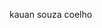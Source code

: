 kauan souza coelho
<!---
alunodesp/alunodesp is a ✨ special ✨ repository because its `README.md` (this file) appears on your GitHub profile.
You can click the Preview link to take a look at your changes.
--->
